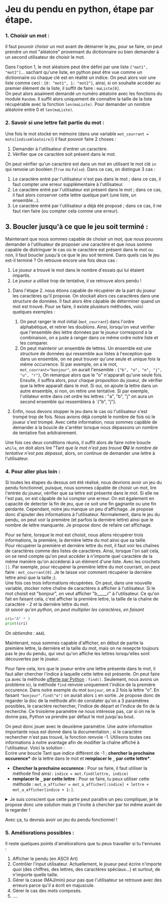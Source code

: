 # Jeu du pendu en python, étape par étape.


### 1. Choisir un mot :

Il faut pouvoir choisir un mot avant de démarrer le jeu, pour se faire, on peut prendre un mot "aléatoire" provennant du dictionnaire ou bien demander à un second utilisateur de choisir le mot.

Dans l'option 1, le mot aléatoire peut être défini par une liste `["mot1", "mot2"]`... sachant qu'une liste, en python peut être vue comme un dictionnaire où chaque clé est en réalité un indice.
On peut alors voir une liste comme ceci : `{0: "mot1", 1: "mot2"}`, ainsi, si on souhaite accéder au premier élément de la liste, il suffit de faire : `maListe[0]`.   
On peut alors aisaiment demandé un numéro aléatoire avec les fonctions du module `Random`. Il suffit alors uniquement de connaître la taille de la liste récupérable avec la fonction `len(maListe)`. Pour demander un nombre aléatoire entre 0 et `len(maListe)`.


### 2. Savoir si une lettre fait partie du mot : 

Une fois le mot stocké en mémoire (dans une variable `mot_courrant = mots[indiceAléatoire]`) il faut pouvoir faire 2 choses : 
1. Demander à l'utilisateur d'entrer un caractère.
2. Vérifier que ce caractère soit présent dans le mot.

On peut vérifier qu'un caractère est dans un mot en utilisant le mot clé `in` qui renvoie un booléen (`True` ou `False`). 
Dans ce cas, on distingue 3 cas : 
1. Le caractère entré par l'utilisateur n'est pas dans le mot ; dans ce cas, il faut compter une erreur supplémentaire à l'utilisateur.
2. Le caractère entré par l'utilisateur est présent dans le mot ; dans ce cas, il faut alors conserver cette lettre quelque part (une liste, un ensemble...).
3. Le caractère entré par l'utilisateur a déjà été proposé ; dans ce cas, il ne faut rien faire (ou compter cela comme une erreur).

## 3. Boucler jusqu'à ce que le jeu soit terminé :

Maintenant que nous sommes capable de choisir un mot, que nous pouvons demander à l'utilisateur de proposer une caractère et que nous somme capable de distringuer le cas où le caractère est présent dans le mot ou non, il faut boucler jusqu'à ce que le jeu soit terminé.
Dans quels cas le jeu est-il terminé ? On retrouve encore une fois deux cas :
1. Le joueur a trouvé le mot dans le nombre d'essais qui lui étaient impartis.
2. Le joueur a utilisé trop de tentative, il se retrouve alors pendu !

<!-- -->

1. Dans l'étape 2. nous étions capable de récupérer de la part du joueur les caractères qu'il propose. On stockait alors ces caractères dans une structure de données. Il faut alors être câpable de déterminer quand un mot est trouvé. Pour se faire, il existe plusieurs méthodes, voici quelques exemples : 
    1. On peut ranger le mot initial (`mot_courrant`) dans l'ordre alphabétique, et retirer les doublons. Ainsi, lorsqu'on veut vérifier que l'ensemble des lettre données par le joueur correspond à la combinaison, on a juste à ranger dans ce même ordre notre liste et les comparer.
    2. On peut maintenir un ensemble de lettres. Un ensemble est une structure de données qui ressemble aux listes à l'exception que dans un ensemble, on ne peut trouver qu'une seule et unique fois la même occurrence. Si par exemple, on a le mot, `mot_courrant="bonjour"`, on aurait l'ensemble : `{"b", "o", "n", "j", "u", "r"}`, On remarque alors que le "o" n'apparaît qu'une seule fois. Ensuite, il suffira alors, pour chaque proposition du joueur, de vérifier que la lettre apparaît dans le mot. Si oui, on ajoute la lettre dans un autre ensemble, si non, on retire une tentative. Si par exemple, l'utilateur entre dans cet ordre les lettres : "a", "b", "j" on aura un second ensemble qui ressemblera à `{"b", "j"}.


2. Enfin, nous devons stopper le jeu dans le cas où l'utilisateur s'est trompé trop de fois. Nous avions déjà compté le nombre de fois où le joueur s'est trompé. Avec cette information, nous sommes capâble de demander à la boucle de s'arrêter lorsque nous dépassons un nombre de tentative fixé arbitrairement.

Une fois ces deux conditions réunis, il suffit alors de faire notre boucle `while`, on doit alors lire "Tant que *le mot n'est pas trouvé* **OU** *le nombre de tentative n'est pas dépassé*, alors, on continue de demander une lettre à l'utilisateur.

### 4. Pour aller plus loin :

Si toutes les étapes du dessus ont été réalisé, nous devrions avoir un jeu du pendu fonctionnel, puisque, nous sommes câpable de choisir un mot, lire l'entrée du joueur, vérifier que sa lettre est présente dans le mot. Si elle ne l'est pas, on est câpable de lui compter une erreur. On est également en capacité de detecter la fin de jeu, que ce soit une fin gagnante ou une fin perdante. Cependant, notre jeu manque un peu d'affichage. Je propose donc d'ajouter des informations à l'utilisateur.
Normalement, dans le jeu du pendu, on peut voir la première (et parfois la dernière lettre) ainsi que le nombre de lettre manquante. Je propose donc de refaire cet affichage.

Pour se faire, lorsque le mot est choisit, nous allons récupérer trois informations, la première, la dernière lettre du mot ainsi que sa taille.   
Pour récupérer la première et dernière lettre du mot, il faut voir les chaînes de caractères comme des listes de caractères. Ainsi, lorsque l'on sait cela, on se rend compte qu'on peut accéder à n'importe quel caractère de la même manière qu'on accéderai à un élément d'une liste. Avec les crochets `[]`. Par exemple, pour récupérer la première lettre du mot courrant, on peut faire : `mot_courrant[0]`. Je te laisse voir comment récupérer la dernière lettre ainsi que la taille ;).  
Une fois ces trois informations récupérées. On peut, dans une nouvelle variable, stocker notre chaîne de caractères à afficher à l'utilisateur. Si le mot choisit est "bonjour", on veut afficher "b_____r" à l'utilisateur. Ce qu'on fait en faisant cela, c'est afficher la première lettre, la taille de la chaîne de caractère - 2 et la dernière lettre du mot.   
(*à savoir qu'en python, on peut multiplier les caractères, en faisant*
```py
cri="A" * 3
print(cri)
```
*On obtiendra : `AAA`*).

Maintenant, nous sommes capable d'afficher, en début de partie la première lettre, la dernière et la taille du mot, mais on ne resepcte toujours pas le jeu du pendu, qui veut qu'on affiche les lettres lorsqu'elles sont découvertes par le joueur. 

Pour faire cela, lors que le joueur entre une lettre présente dans le mot, il faut aller chercher l'indice à laquelle cette lettre est présente. On peut faire ça avec la méthode [offerte par Python](https://docs.python.org/3/library/stdtypes.html#str.find) : `find()`. Seulement, nous avons un problème ici, la méthode `find` renvoie uniquement l'indice de la première occurence. Dans notre exemple du mot `bonjour`, on a 2 fois la lettre "o". En faisant `"bonjour".find("o")` on aurait alors `1` en sortie.
Je propose donc de regarder la doc de la méthode afin de constater qu'on a 3 paramètres possibles, le caractère rechercher, l'indice de départ et l'indice de fin de la recherche. Ce troisième paramètre ne nous intéresse pas, car si on ne le donne pas, Python va prendre par défaut le mot jusqu'au bout.

On peut donc jouer avec le deuxième paramètre. Une autre information importante nous est donné dans la documentation ; si le caractère rechercher n'est pas trouvé, la fonction renvoie -1.
Utilisons toutes ces informations à notre avantage afin de modifier la chaîne affiché à l'utilisateur. 
Voici la solution :   
Ecrire une boucle Tant que *indice* différent de -1 ; **chercher la prochaine occurence\*** de la lettre dans le mot et **remplacer le `_` par cette lettre\***.

* **Chercher la prochaine occurence** : Pour se faire, il faut utiliser la méthode find ainsi :
 `indice = mot.find(lettre, indice)`
* **remplacer le `_` par cette lettre** : Pour se faire, tu peux utiliser cette méthode :
  `mot_a_afficher = mot_a_afficher[:indice] + lettre + mot_a_afficher[indice + 1:]`.


<details><summary>Je suis conscient que cette partie peut paraître un peu compliquer, je te propose donc une solution mais je t'invite à chercher par toi même avant de la regarder !  </summary>
  <pre>
    Tu as vraiment chercher par toi même ? 🤔
  </pre>
  <details><summary>Très bien, voici ma solution ! </summary>
    <pre>
      if lettre in mot_courrant:
      indice = mot_courrant.find(lettre)
      while indice != -1:
      	mot_a_afficher = mot_a_afficher[:indice] + lettre + mot_a_afficher[indice + 1:]
      	indice = mot_courrant.find(lettre, indice + 1)
    </pre>
  </details>
</details>

Avec ça, tu devrais avoir un jeu du pendu fonctionnel ! 

### 5. Améliorations possibles :

Il reste quelques points d'améliorations que tu peux travailler si tu t'ennuies :
1. Afficher le pendu (en ASCII Art)
2. Contrôler l'input utilisateur. Actuellement, le joueur peut écrire n'importe quoi (des chiffres, des lettres, des caractères spéciaux...) et surtout, de n'importe quelle taille.
3. Gérer la casse (MAJ/min) pour pas que l'utilisateur se retrouve avec des erreurs parce qu'il a écrit en majuscule.
4. Gérer le cas des mots composés.
5. ....
